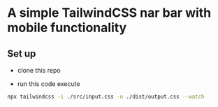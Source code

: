 # A simple TailwindCSS nar bar with mobile functionality 

## Set up 
- clone this repo

- run this code execute 

```sh
npx tailwindcss -i ./src/input.css -o ./dist/output.css --watch
```